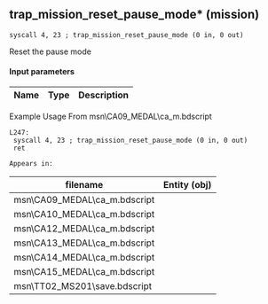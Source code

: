 ## trap_mission_reset_pause_mode* (mission)

`syscall 4, 23 ; trap_mission_reset_pause_mode (0 in, 0 out)`

Reset the pause mode

#### Input parameters
| Name | Type | Description
|------|------|------------


Example Usage From msn\CA09_MEDAL\ca_m.bdscript
```plaintext
L247:
 syscall 4, 23 ; trap_mission_reset_pause_mode (0 in, 0 out)
 ret
```





	Appears in:
| filename | Entity (obj)
|----------|-------------
| msn\CA09_MEDAL\ca_m.bdscript       |           
| msn\CA10_MEDAL\ca_m.bdscript       |           
| msn\CA12_MEDAL\ca_m.bdscript       |           
| msn\CA13_MEDAL\ca_m.bdscript       |           
| msn\CA14_MEDAL\ca_m.bdscript       |           
| msn\CA15_MEDAL\ca_m.bdscript       |           
| msn\TT02_MS201\save.bdscript       |           



